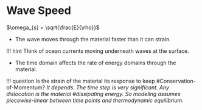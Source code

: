 # Wave Speed

$\omega_{s} = \sqrt{\frac{E}{\rho}}$

- The wave moves through the material faster than it can strain.

!!! hint
    Think of ocean currents moving underneath waves at the surface.

- The time domain affects the rate of energy domains through the material.

!!! question Is the strain of the material its response to keep #Conservation-of-Momentum? <cite> 
    It depends. The time step is very significant. Any dislocation is the material #dissipating energy. So modeling assumes piecewise-linear between time points and thermodynamic equilibrium.